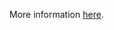 More information [here](https://docs.bridgecrew.io/docs/ensure-that-the-bind-address-argument-is-set-to-127001).

